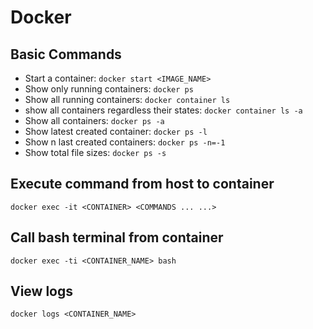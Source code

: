 # Docker

## Basic Commands

* Start a container:
```docker start <IMAGE_NAME>```
* Show only running containers:
```docker ps```
* Show all running containers:
``docker container ls``
* show all containers regardless their states:
```docker container ls -a```
* Show all containers:
```docker ps -a```
* Show latest created container:
```docker ps -l```
* Show n last created containers:
```docker ps -n=-1```
* Show total file sizes:
```docker ps -s```

## Execute command from host to container

```docker exec -it <CONTAINER> <COMMANDS ... ...>```


## Call bash terminal from container

```docker exec -ti <CONTAINER_NAME> bash```

## View logs

```docker logs <CONTAINER_NAME>```